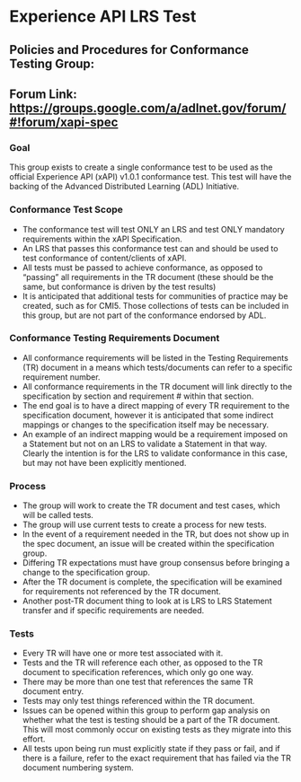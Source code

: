 Experience API LRS Test
=============

## Policies and Procedures for Conformance Testing Group:

## Forum Link: https://groups.google.com/a/adlnet.gov/forum/#!forum/xapi-spec

### Goal

This group exists to create a single conformance test to be used as the official Experience API 
(xAPI) v1.0.1 conformance test.  This test will have the backing of the Advanced Distributed 
Learning (ADL) Initiative.

### Conformance Test Scope

* The conformance test will test ONLY an LRS and test ONLY mandatory requirements within the xAPI Specification.
* An LRS that passes this conformance test can and should be used to test conformance of content/clients of xAPI.
* All tests must be passed to achieve conformance, as opposed to “passing” all requirements in the TR document (these should be the same, but conformance is driven by the test results)
* It is anticipated that additional tests for communities of practice may be created, such as for CMI5.  Those collections of tests can be included in this group, but are not part of the conformance endorsed by ADL.

### Conformance Testing Requirements Document

* All conformance requirements will be listed in the Testing Requirements (TR) document in a means which tests/documents can refer to a specific requirement number.
* All conformance requirements in the TR document will link directly to the specification by section and requirement # within that section.
* The end goal is to have a direct mapping of every TR requirement to the specification document, however it is anticipated that some indirect mappings or changes to the specification itself may be necessary.
* An example of an indirect mapping would be a requirement imposed on a Statement but not on an LRS to validate a Statement in that way.  Clearly the intention is for the LRS to validate conformance in this case, but may not have been explicitly mentioned.


### Process 

* The group will work to create the TR document and test cases, which will be called tests.
* The group will use current tests to create a process for new tests.
* In the event of a requirement needed in the TR, but does not show up in the spec document, an issue will be created within the specification group.
* Differing TR expectations must have group consensus before bringing a change to the specification group.
* After the TR document is complete, the specification will be examined for requirements not referenced by the TR document.
* Another post-TR document thing to look at is LRS to LRS Statement transfer and if specific requirements are needed.

### Tests

* Every TR will have one or more test associated with it.  
* Tests and the TR will reference each other, as opposed to the TR document to specification references, which only go one way.
* There may be more than one test that references the same TR document entry.
* Tests may only test things referenced within the TR document.
* Issues can be opened within this group to perform gap analysis on whether what the test is testing should be a part of the TR document.  This will most commonly occur on existing tests as they migrate into this effort.
* All tests upon being run must explicitly state if they pass or fail, and if there is a failure, refer to the exact requirement that has failed via the TR document numbering system.
